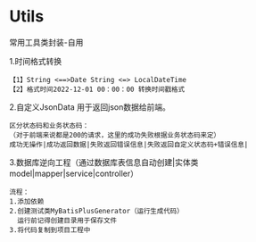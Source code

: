 # Utils
常用工具类封装-自用

1.时间格式转换 
~~~
【1】String <==>Date String <=> LocalDateTime
【2】格式时间2022-12-01 00：00：00 转换时间戳格式
~~~

2.自定义JsonData 用于返回json数据给前端。

~~~
区分状态码和业务状态码：
（对于前端来说都是200的请求，这里的成功失败根据业务状态码来定）
成功无操作|成功返回数据|失败返回错误信息|失败返回自定义状态码+错误信息|
~~~

3.数据库逆向工程（通过数据库表信息自动创建|实体类model|mapper|service|controller）
 ~~~
 流程：
 1.添加依赖 
 2.创建测试类MyBatisPlusGenerator（运行生成代码）
   运行前记得创建目录用于保存文件 
 3.将代码复制到项目工程中
 ~~~
